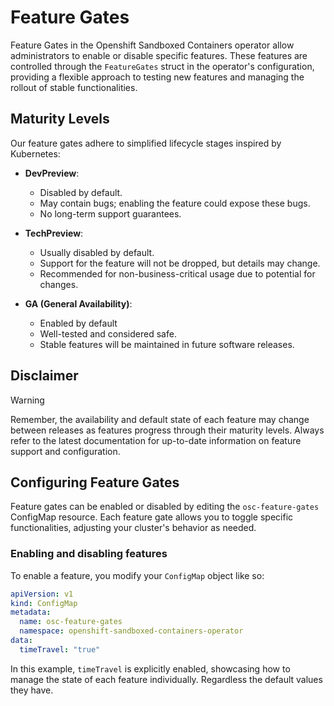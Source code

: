 # Feature Gates

Feature Gates in the Openshift Sandboxed Containers operator allow
administrators to enable or disable specific features. These features are
controlled through the `FeatureGates` struct in the operator's configuration,
providing a flexible approach to testing new features and managing the rollout
of stable functionalities.

## Maturity Levels

Our feature gates adhere to simplified lifecycle stages inspired by Kubernetes:

- **DevPreview**:
  - Disabled by default.
  - May contain bugs; enabling the feature could expose these bugs.
  - No long-term support guarantees.

- **TechPreview**:
  - Usually disabled by default.
  - Support for the feature will not be dropped, but details may change.
  - Recommended for non-business-critical usage due to potential for changes.

- **GA (General Availability)**:
  - Enabled by default
  - Well-tested and considered safe.
  - Stable features will be maintained in future software releases.

## Disclaimer

> [!WARNING]
> Remember, the availability and default state of each feature may change between
> releases as features progress through their maturity levels. Always refer to
> the latest documentation for up-to-date information on feature support and
> configuration.

## Configuring Feature Gates

Feature gates can be enabled or disabled by editing the `osc-feature-gates` ConfigMap
resource. Each feature gate allows you to toggle specific functionalities,
adjusting your cluster's behavior as needed.

### Enabling and disabling features

To enable a feature, you modify your `ConfigMap` object like so:

```yaml
apiVersion: v1
kind: ConfigMap
metadata:
  name: osc-feature-gates
  namespace: openshift-sandboxed-containers-operator
data:
  timeTravel: "true" 
```

In this example, `timeTravel` is explicitly enabled,
showcasing how to manage the state of each feature individually. Regardless the
default values they have.
